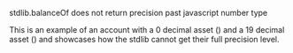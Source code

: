 stdlib.balanceOf does not return precision past javascript number type

This is an example of an account with a 0 decimal asset () and a 19 decimal asset () and showcases how the stdlib cannot get their full precision level.